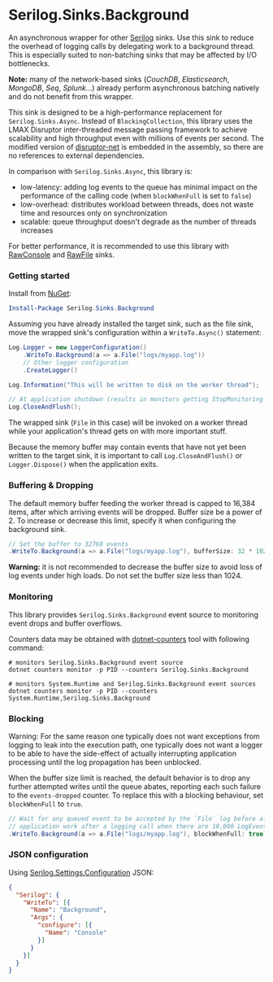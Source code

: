 # Serilog.Sinks.Background

An asynchronous wrapper for other [Serilog](https://serilog.net) sinks. Use this sink to reduce the overhead of logging calls by delegating work to a background thread. This is especially suited to non-batching sinks that may be affected by I/O bottlenecks.

**Note:** many of the network-based sinks (_CouchDB_, _Elasticsearch_, _MongoDB_, _Seq_, _Splunk_...) already perform asynchronous batching natively and do not benefit from this wrapper.

This sink is designed to be a high-performance replacement for `Serilog.Sinks.Async`. Instead of `BlockingCollection`, this library uses the LMAX Disruptor inter-threaded message passing framework to achieve scalability and high throughput even with millions of events per second. The modified version of [disruptor-net](https://github.com/disruptor-net/Disruptor-net) is embedded in the assembly, so there are no references to external dependencies.

In comparison with `Serilog.Sinks.Async`, this library is:
 - low-latency: adding log events to the queue has minimal impact on the performance of the calling code (when `blockWhenFull` is set to `false`)
 - low-overhead: distributes workload between threads, does not waste time and resources only on synchronization
 - scalable: queue throughput doesn't degrade as the number of threads increases

For better performance, it is recommended to use this library with [RawConsole](https://nuget.org/packages/serilog.sinks.rawconsole) and [RawFile](https://nuget.org/packages/serilog.sinks.rawfile) sinks.

### Getting started

Install from [NuGet](https://nuget.org/packages/serilog.sinks.background):

```powershell
Install-Package Serilog.Sinks.Background
```

Assuming you have already installed the target sink, such as the file sink, move the wrapped sink's configuration within a `WriteTo.Async()` statement:

```csharp
Log.Logger = new LoggerConfiguration()
    .WriteTo.Background(a => a.File("logs/myapp.log"))
    // Other logger configuration
    .CreateLogger()

Log.Information("This will be written to disk on the worker thread");

// At application shutdown (results in monitors getting StopMonitoring calls)
Log.CloseAndFlush();
```

The wrapped sink (`File` in this case) will be invoked on a worker thread while your application's thread gets on with more important stuff.

Because the memory buffer may contain events that have not yet been written to the target sink, it is important to call `Log.CloseAndFlush()` or `Logger.Dispose()` when the application exits.

### Buffering & Dropping

The default memory buffer feeding the worker thread is capped to 16,384 items, after which arriving events will be dropped. Buffer size be a power of 2. To increase or decrease this limit, specify it when configuring the background sink.

```csharp
// Set the buffer to 32768 events
.WriteTo.Background(a => a.File("logs/myapp.log"), bufferSize: 32 * 1024)
```

**Warning:** it is not recommended to decrease the buffer size to avoid loss of log events under high loads. Do not set the buffer size less than 1024.

### Monitoring

This library provides `Serilog.Sinks.Background` event source to monitoring event drops and buffer overflows.

Counters data may be obtained with [dotnet-counters](https://learn.microsoft.com/en-us/dotnet/core/diagnostics/dotnet-counters) tool with following command:

```shell
# monitors Serilog.Sinks.Background event source 
dotnet counters monitor -p PID --counters Serilog.Sinks.Background

# monitors System.Runtime and Serilog.Sinks.Background event sources 
dotnet counters monitor -p PID --counters System.Runtime,Serilog.Sinks.Background
```

### Blocking

Warning: For the same reason one typically does not want exceptions from logging to leak into the execution path, one typically does not want a logger to be able to have the side-effect of actually interrupting application processing until the log propagation has been unblocked.

When the buffer size limit is reached, the default behavior is to drop any further attempted writes until the queue abates, reporting each such failure to the `events-dropped` counter. To replace this with a blocking behaviour, set `blockWhenFull` to `true`.

```csharp
// Wait for any queued event to be accepted by the `File` log before allowing the calling thread to resume its
// application work after a logging call when there are 10,000 LogEvents awaiting ingestion by the pipeline
.WriteTo.Background(a => a.File("logs/myapp.log"), blockWhenFull: true)
```

### JSON configuration

Using [Serilog.Settings.Configuration](https://github.com/serilog/serilog-settings-configuration) JSON:

```json
{
  "Serilog": {
    "WriteTo": [{
      "Name": "Background",
      "Args": {
        "configure": [{
          "Name": "Console"
        }]
      }
    }]
  }
}
```
